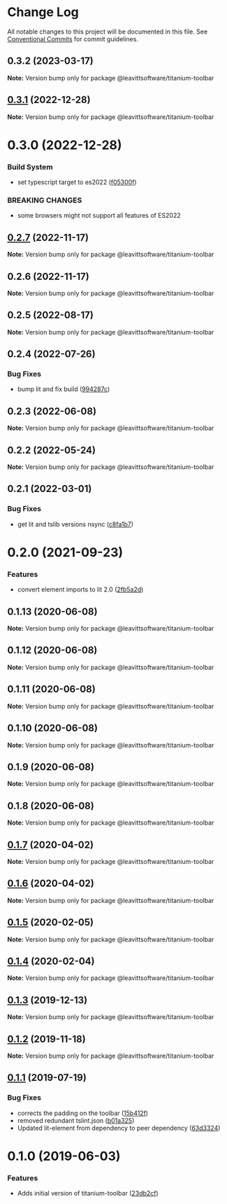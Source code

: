 # Change Log

All notable changes to this project will be documented in this file.
See [Conventional Commits](https://conventionalcommits.org) for commit guidelines.

## 0.3.2 (2023-03-17)

**Note:** Version bump only for package @leavittsoftware/titanium-toolbar

## [0.3.1](https://github.com/LeavittSoftware/titanium-elements/compare/@leavittsoftware/titanium-toolbar@0.3.0...@leavittsoftware/titanium-toolbar@0.3.1) (2022-12-28)

**Note:** Version bump only for package @leavittsoftware/titanium-toolbar

# 0.3.0 (2022-12-28)

### Build System

- set typescript target to es2022 ([f05300f](https://github.com/LeavittSoftware/titanium-elements/commit/f05300fb73bb634f2e7d0ae6a8c1b08132ee2b6a))

### BREAKING CHANGES

- some browsers might not support all features of ES2022

## [0.2.7](https://github.com/LeavittSoftware/titanium-elements/compare/@leavittsoftware/titanium-toolbar@0.2.6...@leavittsoftware/titanium-toolbar@0.2.7) (2022-11-17)

**Note:** Version bump only for package @leavittsoftware/titanium-toolbar

## 0.2.6 (2022-11-17)

**Note:** Version bump only for package @leavittsoftware/titanium-toolbar

## 0.2.5 (2022-08-17)

**Note:** Version bump only for package @leavittsoftware/titanium-toolbar

## 0.2.4 (2022-07-26)

### Bug Fixes

- bump lit and fix build ([994287c](https://github.com/LeavittSoftware/titanium-elements/commit/994287cc92267fe41093ee8ded6640521bd3facb))

## 0.2.3 (2022-06-08)

**Note:** Version bump only for package @leavittsoftware/titanium-toolbar

## 0.2.2 (2022-05-24)

**Note:** Version bump only for package @leavittsoftware/titanium-toolbar

## 0.2.1 (2022-03-01)

### Bug Fixes

- get lit and tslib versions nsync ([c8fa1b7](https://github.com/LeavittSoftware/titanium-elements/commit/c8fa1b77320c6b6854009bb076ba0bcc2c632ae0))

# 0.2.0 (2021-09-23)

### Features

- convert element imports to lit 2.0 ([2fb5a2d](https://github.com/LeavittSoftware/titanium-elements/commit/2fb5a2da5a5af636541ce58e398fdf587e2c008a))

## 0.1.13 (2020-06-08)

**Note:** Version bump only for package @leavittsoftware/titanium-toolbar

## 0.1.12 (2020-06-08)

**Note:** Version bump only for package @leavittsoftware/titanium-toolbar

## 0.1.11 (2020-06-08)

**Note:** Version bump only for package @leavittsoftware/titanium-toolbar

## 0.1.10 (2020-06-08)

**Note:** Version bump only for package @leavittsoftware/titanium-toolbar

## 0.1.9 (2020-06-08)

**Note:** Version bump only for package @leavittsoftware/titanium-toolbar

## 0.1.8 (2020-06-08)

**Note:** Version bump only for package @leavittsoftware/titanium-toolbar

## [0.1.7](https://github.com/LeavittSoftware/titanium-elements/compare/@leavittsoftware/titanium-toolbar@0.1.6...@leavittsoftware/titanium-toolbar@0.1.7) (2020-04-02)

**Note:** Version bump only for package @leavittsoftware/titanium-toolbar

## [0.1.6](https://github.com/LeavittSoftware/titanium-elements/compare/@leavittsoftware/titanium-toolbar@0.1.5...@leavittsoftware/titanium-toolbar@0.1.6) (2020-04-02)

**Note:** Version bump only for package @leavittsoftware/titanium-toolbar

## [0.1.5](https://github.com/LeavittSoftware/titanium-elements/compare/@leavittsoftware/titanium-toolbar@0.1.4...@leavittsoftware/titanium-toolbar@0.1.5) (2020-02-05)

**Note:** Version bump only for package @leavittsoftware/titanium-toolbar

## [0.1.4](https://github.com/LeavittSoftware/titanium-elements/compare/@leavittsoftware/titanium-toolbar@0.1.3...@leavittsoftware/titanium-toolbar@0.1.4) (2020-02-04)

**Note:** Version bump only for package @leavittsoftware/titanium-toolbar

## [0.1.3](https://github.com/LeavittSoftware/titanium-elements/compare/@leavittsoftware/titanium-toolbar@0.1.2...@leavittsoftware/titanium-toolbar@0.1.3) (2019-12-13)

**Note:** Version bump only for package @leavittsoftware/titanium-toolbar

## [0.1.2](https://github.com/LeavittSoftware/titanium-elements/compare/@leavittsoftware/titanium-toolbar@0.1.1...@leavittsoftware/titanium-toolbar@0.1.2) (2019-11-18)

**Note:** Version bump only for package @leavittsoftware/titanium-toolbar

## [0.1.1](https://github.com/LeavittSoftware/titanium-elements/compare/@leavittsoftware/titanium-toolbar@0.1.0...@leavittsoftware/titanium-toolbar@0.1.1) (2019-07-19)

### Bug Fixes

- corrects the padding on the toolbar ([15b412f](https://github.com/LeavittSoftware/titanium-elements/commit/15b412f))
- removed redundant tslint.json ([b01a325](https://github.com/LeavittSoftware/titanium-elements/commit/b01a325))
- Updated lit-element from dependency to peer dependency ([63d3324](https://github.com/LeavittSoftware/titanium-elements/commit/63d3324))

# 0.1.0 (2019-06-03)

### Features

- Adds initial version of titanium-toolbar ([23db2cf](https://github.com/LeavittSoftware/titanium-elements/commit/23db2cf))
